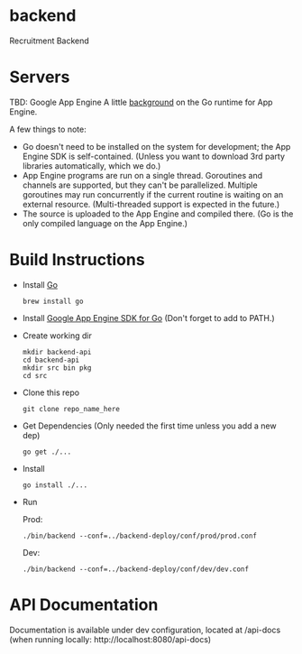 backend
=======

Recruitment Backend

Servers
========
TBD: Google App Engine
A little [background](http://blog.golang.org/go-and-google-app-engine) on the Go runtime for App Engine.

A few things to note:

* Go doesn't need to be installed on the system for development; the App Engine SDK is self-contained. (Unless you want to download 3rd party libraries automatically, which we do.)
* App Engine programs are run on a single thread. Goroutines and channels are supported, but they can't be parallelized. Multiple goroutines may run concurrently if the current routine is waiting on an external resource. (Multi-threaded support is expected in the future.)
* The source is uploaded to the App Engine and compiled there. (Go is the only compiled language on the App Engine.)

Build Instructions
==================

* Install [Go](http://golang.org/doc/install)
  
  ```
  brew install go
  ```
  
* Install [Google App Engine SDK for Go](https://developers.google.com/appengine/downloads) (Don't forget to add to PATH.)

* Create working dir

  ```
  mkdir backend-api
  cd backend-api
  mkdir src bin pkg
  cd src
  ```

* Clone this repo
  
  ```
  git clone repo_name_here
  ```

* Get Dependencies (Only needed the first time unless you add a new dep)

  ```
  go get ./...
  ```

* Install

  ```
  go install ./...
  ```

* Run

  Prod:
  ```
  ./bin/backend --conf=../backend-deploy/conf/prod/prod.conf
  ```
  Dev:
  ```
  ./bin/backend --conf=../backend-deploy/conf/dev/dev.conf
  ```

API Documentation
==================
Documentation is available under dev configuration, located at /api-docs (when running locally: http://localhost:8080/api-docs)

